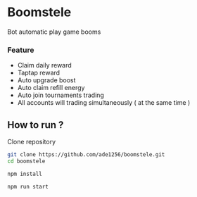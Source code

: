 
# Boomstele

Bot automatic play game booms

### Feature

- Claim daily reward
- Taptap reward
- Auto upgrade boost
- Auto claim refill energy
- Auto join tournaments trading
- All accounts will trading simultaneously ( at the same time )
## How to run ?

Clone repository

```bash
git clone https://github.com/ade1256/boomstele.git
cd boomstele
```

```bash
npm install
```

```bash
npm run start
```